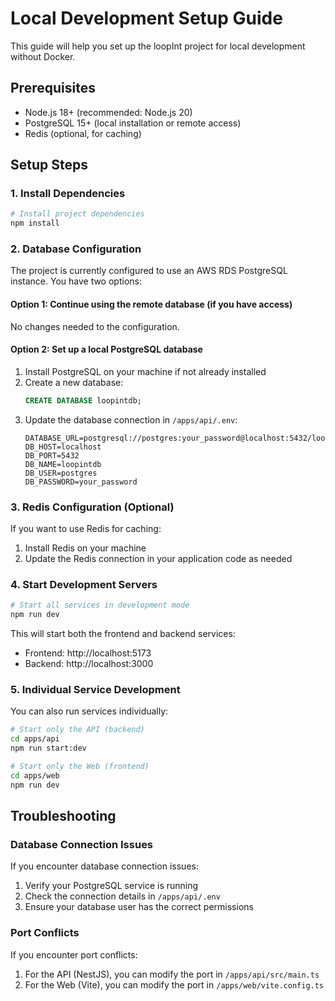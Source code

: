 # Local Development Setup Guide

This guide will help you set up the loopInt project for local development without Docker.

## Prerequisites

- Node.js 18+ (recommended: Node.js 20)
- PostgreSQL 15+ (local installation or remote access)
- Redis (optional, for caching)

## Setup Steps

### 1. Install Dependencies

```bash
# Install project dependencies
npm install
```

### 2. Database Configuration

The project is currently configured to use an AWS RDS PostgreSQL instance. You have two options:

#### Option 1: Continue using the remote database (if you have access)
No changes needed to the configuration.

#### Option 2: Set up a local PostgreSQL database

1. Install PostgreSQL on your machine if not already installed
2. Create a new database:
   ```sql
   CREATE DATABASE loopintdb;
   ```
3. Update the database connection in `/apps/api/.env`:
   ```
   DATABASE_URL=postgresql://postgres:your_password@localhost:5432/loopintdb
   DB_HOST=localhost
   DB_PORT=5432
   DB_NAME=loopintdb
   DB_USER=postgres
   DB_PASSWORD=your_password
   ```

### 3. Redis Configuration (Optional)

If you want to use Redis for caching:

1. Install Redis on your machine
2. Update the Redis connection in your application code as needed

### 4. Start Development Servers

```bash
# Start all services in development mode
npm run dev
```

This will start both the frontend and backend services:
- Frontend: http://localhost:5173
- Backend: http://localhost:3000

### 5. Individual Service Development

You can also run services individually:

```bash
# Start only the API (backend)
cd apps/api
npm run start:dev

# Start only the Web (frontend)
cd apps/web
npm run dev
```

## Troubleshooting

### Database Connection Issues

If you encounter database connection issues:

1. Verify your PostgreSQL service is running
2. Check the connection details in `/apps/api/.env`
3. Ensure your database user has the correct permissions

### Port Conflicts

If you encounter port conflicts:

1. For the API (NestJS), you can modify the port in `/apps/api/src/main.ts`
2. For the Web (Vite), you can modify the port in `/apps/web/vite.config.ts`